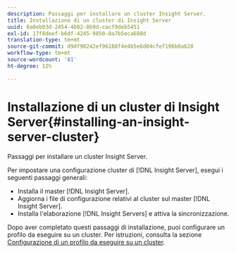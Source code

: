 ```yaml
---
description: Passaggi per installare un cluster Insight Server.
title: Installazione di un cluster di Insight Server
uuid: 0a0eb03d-2454-4b02-8b9d-cacf9deb5451
exl-id: 17f8deef-b6df-4245-9850-8a7b5eca688d
translation-type: tm+mt
source-git-commit: d9df90242ef96188f4e4b5e6d04cfef196b0a628
workflow-type: tm+mt
source-wordcount: '81'
ht-degree: 12%

---
```


# Installazione di un cluster di Insight Server{#installing-an-insight-server-cluster}

Passaggi per installare un cluster Insight Server.

Per impostare una configurazione cluster di [!DNL Insight Server], esegui i seguenti passaggi generali:

* Installa il master [!DNL Insight Server].
* Aggiorna i file di configurazione relativi al cluster sul master [!DNL Insight Server].
* Installa l&#39;elaborazione [!DNL Insight Servers] e attiva la sincronizzazione.

Dopo aver completato questi passaggi di installazione, puoi configurare un profilo da eseguire su un cluster. Per istruzioni, consulta la sezione [Configurazione di un profilo da eseguire su un cluster](../../../../../home/c-inst-svr/c-install-ins-svr/c-ins-svr-clstrs/c-inst-ins-svr-clstr/c-inst-proc-clstr/c-config-prof-run-clstr.md#concept-c0e68e67c4784bc5af8db61013ca96a3).
